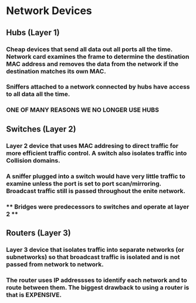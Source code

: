 # Network Devices

## Hubs (Layer 1)

### Cheap devices that send all data out all ports all the time. Network card examines the frame to determine the destination MAC address and removes the data from the network if the destination matches its own MAC.

### Sniffers attached to a network connected by hubs have access to all data all the time.

### ONE OF MANY REASONS WE NO LONGER USE HUBS

## Switches (Layer 2)

### Layer 2 device that uses MAC addresing to direct traffic for more efficient traffic control. A switch also isolates traffic into Collision domains.

### A sniffer plugged into a switch would have very little traffic to examine unless the port is set to port scan/mirroring. Broadcast traffic still is passed throughout the enite network.

### ** Bridges were predecessors to switches and operate at layer 2 **

## Routers (Layer 3)

### Layer 3 device that isolates traffic into separate networks (or subnetworks) so that broadcast traffic is isolated and is not passed from network to network.

### The router uses IP addressses to identify each network and to route between them. The biggest drawback to using a router is that is EXPENSIVE.
